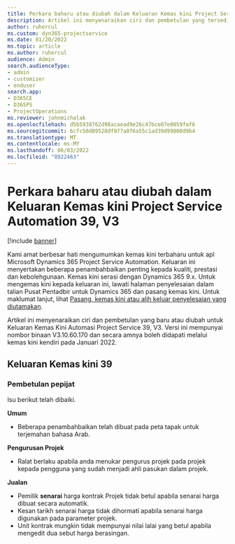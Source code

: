 ```yaml
---
title: Perkara baharu atau diubah dalam Keluaran Kemas kini Project Service Automation 39, V3
description: Artikel ini menyenaraikan ciri dan pembetulan yang tersedia dalam Microsoft Dynamics 365 Project Service Automation Kemas Kini Keluaran 39, V3.
author: ruhercul
ms.custom: dyn365-projectservice
ms.date: 01/20/2022
ms.topic: article
ms.author: ruhercul
audience: Admin
search.audienceType:
- admin
- customizer
- enduser
search.app:
- D365CE
- D365PS
- ProjectOperations
ms.reviewer: johnmichalak
ms.openlocfilehash: d5b5938762d98acaead9e26c47bce07e0059faf6
ms.sourcegitcommit: 6cfc50d89528df977a8f6a55c1ad39d99800d9b4
ms.translationtype: MT
ms.contentlocale: ms-MY
ms.lasthandoff: 06/03/2022
ms.locfileid: "8922463"
---
```

# <a name="whats-new-or-changed-in-project-service-automation-update-release-39-v3"></a>Perkara baharu atau diubah dalam Keluaran Kemas kini Project Service Automation 39, V3

[!include [banner](../includes/psa-now-project-operations.md)]

Kami amat berbesar hati mengumumkan kemas kini terbaharu untuk apl Microsoft Dynamics 365 Project Service Automation. Keluaran ini menyertakan beberapa penambahbaikan penting kepada kualiti, prestasi dan kebolehgunaan. Kemas kini serasi dengan Dynamics 365 9.x. Untuk mengemas kini kepada keluaran ini, lawati halaman penyelesaian dalam talian Pusat Pentadbir untuk Dynamics 365 dan pasang kemas kini. Untuk maklumat lanjut, lihat [Pasang, kemas kini atau alih keluar penyelesaian yang diutamakan](/power-platform/admin/install-remove-preferred-solution).

Artikel ini menyenaraikan ciri dan pembetulan yang baru atau diubah untuk Keluaran Kemas Kini Automasi Project Service 39, V3. Versi ini mempunyai nombor binaan V3.10.60.170 dan secara amnya boleh didapati melalui kemas kini kendiri pada Januari 2022.

## <a name="update-release-39"></a>Keluaran Kemas kini 39

### <a name="bug-fixes"></a>Pembetulan pepijat

Isu berikut telah dibaiki.

**Umum**

- Beberapa penambahbaikan telah dibuat pada peta tapak untuk terjemahan bahasa Arab.

**Pengurusan Projek**

- Ralat berlaku apabila anda menukar pengurus projek pada projek kepada pengguna yang sudah menjadi ahli pasukan dalam projek.

**Jualan**

- Pemilik **senarai** harga kontrak Projek tidak betul apabila senarai harga dibuat secara automatik. 
- Kesan tarikh senarai harga tidak dihormati apabila senarai harga digunakan pada parameter projek.
- Unit kontrak mungkin tidak mempunyai nilai lalai yang betul apabila mengedit dua sebut harga berasingan.
